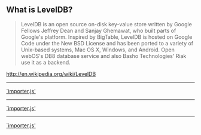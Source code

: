 ## What is LevelDB?

> LevelDB is an open source on-disk key-value store written by Google Fellows Jeffrey Dean and Sanjay Ghemawat, who built parts of Google's platform. Inspired by BigTable, LevelDB is hosted on Google Code under the New BSD License and has been ported to a variety of Unix-based systems, Mac OS X, Windows, and Android. Open webOS's DB8 database service and also Basho Technologies' Riak use it as a backend.

<http://en.wikipedia.org/wiki/LevelDB>

---

[`importer.js'](examples/level-importer/index.js ":15")

---

[`importer.js'](examples/level-importer/index.js "32:")

---

[`importer.js'](examples/level-importer/index.js "19:31")
